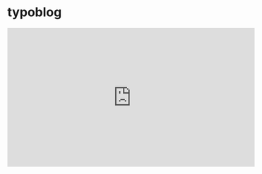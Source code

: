 # typoblog

<iframe width="560" height="315" src="https://www.youtube.com/embed/eLdNGQZ9Rsw?si=5LAe5XKQAFLfqhbV" title="YouTube video player" frameborder="0" allow="accelerometer; autoplay; clipboard-write; encrypted-media; gyroscope; picture-in-picture; web-share" referrerpolicy="strict-origin-when-cross-origin" allowfullscreen></iframe>
